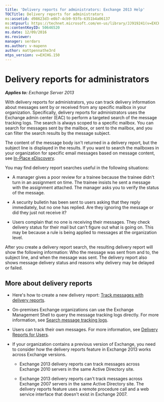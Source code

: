 ```yaml
---
title: 'Delivery reports for administrators: Exchange 2013 Help'
TOCTitle: Delivery reports for administrators
ms:assetid: d98623d3-e0b7-4cb9-93fb-6351b4a06137
ms:mtpsurl: https://technet.microsoft.com/en-us/library/JJ919241(v=EXCHG.150)
ms:contentKeyID: 50646520
ms.date: 12/09/2016
ms.reviewer: 
manager: serdars
ms.author: v-mapenn
author: mattpennathe3rd
mtps_version: v=EXCHG.150
---
```


# Delivery reports for administrators

_**Applies to:** Exchange Server 2013_

With delivery reports for administrators, you can track delivery information about messages sent by or received from any specific mailbox in your organization. Specifically, delivery reports for administrators uses the Exchange admin center (EAC) to perform a targeted search of the message tracking logs. The search is always scoped to a specific mailbox. You can search for messages sent by the mailbox, or sent to the mailbox, and you can filter the search results by the message subject.

The content of the message body isn't returned in a delivery report, but the subject line is displayed in the results. If you want to search the mailboxes in your organization for specific email messages based on message content, see [In-Place eDiscovery](https://docs.microsoft.com/en-us/exchange/security-and-compliance/in-place-ediscovery/in-place-ediscovery).

You may find delivery report searches useful in the following situations:

  - A manager gives a poor review for a trainee because the trainee didn't turn in an assignment on time. The trainee insists he sent a message with the assignment attached. The manager asks you to verify the status of the message.

  - A security bulletin has been sent to users asking that they reply immediately, but no one has replied. Are they ignoring the message or did they just not receive it?

  - Users complain that no one is receiving their messages. They check delivery status for their mail but can't figure out what is going on. This may be because a rule is being applied to messages at the organization level.

After you create a delivery report search, the resulting delivery report will show the following information: Who the message was sent from and to, the subject line, and when the message was sent. The delivery report also shows message delivery status and reasons why delivery may be delayed or failed.

## More about delivery reports

  - Here's how to create a new delivery report: [Track messages with delivery reports](track-messages-with-delivery-reports-exchange-2013-help.md).

  - On-premises Exchange organizations can use the Exchange Management Shell to query the message tracking logs directly. For more information, see [Search message tracking logs](search-message-tracking-logs-exchange-2013-help.md).

  - Users can track their own messages. For more information, see [Delivery Reports for Users](https://go.microsoft.com/fwlink/?linkid=279920).

  - If your organization contains a previous version of Exchange, you need to consider how the delivery reports feature in Exchange 2013 works across Exchange versions.

      - Exchange 2013 delivery reports can track messages across Exchange 2010 servers in the same Active Directory site.

      - Exchange 2013 delivery reports can't track messages across Exchange 2007 servers in the same Active Directory site. The delivery reports feature uses a remote procedure call and a web service interface that doesn't exist in Exchange 2007.
